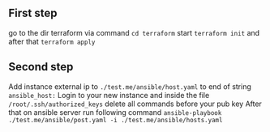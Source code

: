 ## First step
go to the dir terraform via command `cd terraform`
start `terraform init` and after that `terraform apply`

## Second step
Add instance external ip to `./test.me/ansible/host.yaml` to end of string `ansible_host:`
Login to your new instance and inside the file `/root/.ssh/authorized_keys` delete all commands before your pub key
After that on ansible server run following command `ansible-playbook ./test.me/ansible/post.yaml -i ./test.me/ansible/hosts.yaml` 




